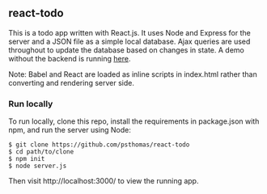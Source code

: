## react-todo

This is a todo app written with React.js.  It uses Node and Express for the server and a JSON file as a simple local database.  Ajax queries are used throughout to update the database based on changes in state.  A demo without the backend is running [here](http://psthomas.github.io/react-todo/). 

Note: Babel and React are loaded as inline scripts in index.html rather than converting and rendering server side.  

### Run locally

To run locally, clone this repo, install the requirements in package.json with npm, and run the server using Node: 

```
$ git clone https://github.com/psthomas/react-todo
$ cd path/to/clone
$ npm init
$ node server.js
```

Then visit http://localhost:3000/ to view the running app.  
